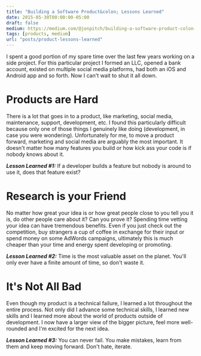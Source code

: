 ```yaml
---
title: "Building a Software Product&colon; Lessons Learned"
date: 2015-05-30T00:00:00-05:00
draft: false
medium: https://medium.com/@jonpitch/building-a-software-product-colon-lessons-learned-2d4e61cea6ea
tags: [products, medium]
url: "posts/product-lessons-learned"
---
```


I spent a good portion of my spare time over the last few years working on a side project. For this particular project I formed an LLC, opened a bank account, existed on multiple social media platforms, had both an iOS and Android app and so forth. Now I can't wait to shut it all down.

<!--more-->

# Products are Hard
There is a lot that goes in to a product, like marketing, social media, maintenance, support, development, etc. I found this particularly difficult because only one of those things I genuinely like doing (development, in case you were wondering). Unfortunately for me, to move a product forward, marketing and social media are arguably the most important. It doesn't matter how many features you build or how kick ass your code is if nobody knows about it.

***Lesson Learned #1:*** If a developer builds a feature but nobody is around to use it, does that feature exist?

# Research is your Friend
No matter how great your idea is or how great people close to you tell you it is, do other people care about it? Can you prove it? Spending time vetting your idea can have tremendous benefits. Even if you just check out the competition, buy strangers a cup of coffee in exchange for their input or spend money on some AdWords campaigns, ultimately this is much cheaper than your time and energy spent developing or promoting.

***Lesson Learned #2:*** Time is the most valuable asset on the planet. You'll only ever have a finite amount of time, so don't waste it.

# It's Not All Bad
Even though my product is a technical failure, I learned a lot throughout the entire process. Not only did I advance some technical skills, I learned new skills and I learned more about the world of products outside of development. I now have a larger view of the bigger picture, feel more well-rounded and I'm excited for the next idea.

***Lesson Learned #3:*** You can never fail. You make mistakes, learn from them and keep moving forward. Don't hate, iterate.
